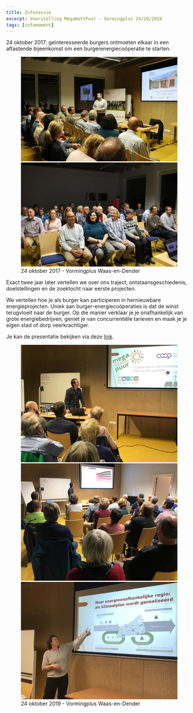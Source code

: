 ```yaml
---
title: Infosessie
excerpt: Voorstelling MegaWattPuur - Vormingplus 24/10/2019
tags: [infomoment]
---
```


24 oktober 2017: geïnteresseerde burgers ontmoeten elkaar in een aftastende
bijeenkomst om een burgerenergiecoöperatie te starten.

<figure class="half">
  <img src="/assets/images/2017-10-24-startavond-01.jpg">
  <img src="/assets/images/2017-10-24-startavond-02.jpg">
  <figcaption>24 oktober 2017 - Vormingplus Waas-en-Dender</figcaption>
</figure>

Exact twee jaar later vertellen we over ons traject, ontstaansgeschiedenis,
doelstellingen en de zoektocht naar eerste projecten.

We vertellen hoe je als burger kan participeren in hernieuwbare
energieprojecten. Uniek aan burger-energiecoöperaties is dat de winst
terugvloeit naar de burger. Op die manier verklaar je je onafhankelijk van
grote energiebedrijven, geniet je van concurrentiële tarieven en maak je je
eigen stad of dorp veerkrachtiger.

Je kan de presentatie bekijken via deze [link][url-presentatie].


<figure class="third">
  <img src="/assets/images/2019-10-24-voorstelling-megawattpuur-03.jpeg">
  <img src="/assets/images/2019-10-24-voorstelling-megawattpuur-02.jpeg">
  <img src="/assets/images/2019-10-24-voorstelling-megawattpuur-01.jpeg">
  <figcaption>24 oktober 2019 - Vormingplus Waas-en-Dender</figcaption>
</figure>


[url-presentatie]: /assets/2019-10-24_presentatie_MWP_Vormingplus.pdf
